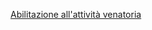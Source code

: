 [Abilitazione all'attività venatoria]({{site.baseurl}}/schede/abilitazioneattivitavenatoria/cittadini/index.html)
